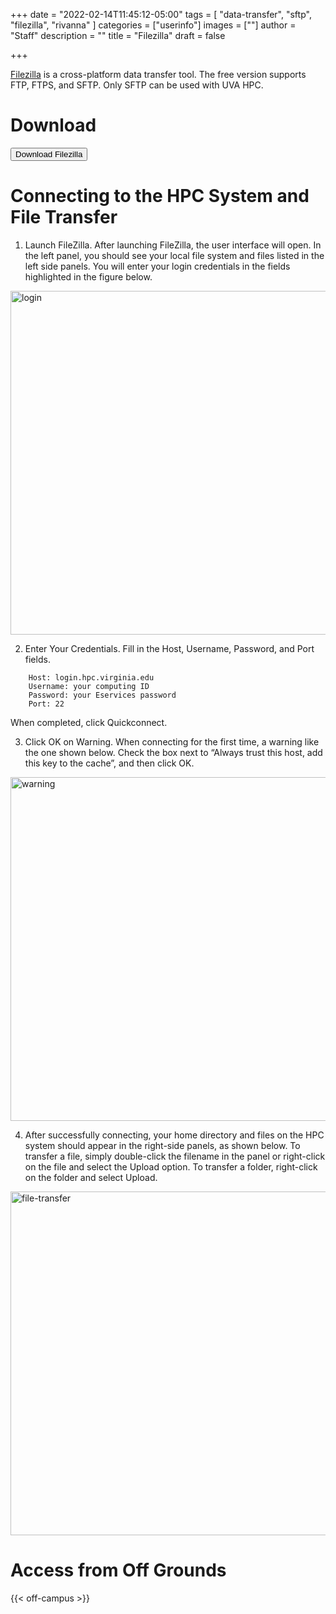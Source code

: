 +++
date = "2022-02-14T11:45:12-05:00"
tags = [
        "data-transfer",
        "sftp",
        "filezilla",
        "rivanna"
        ]
categories = ["userinfo"]
images = [""]
author = "Staff"
description = ""
title = "Filezilla"
draft = false

+++

<p class=lead><a href="https://sourceforge.net/projects/filezilla/">Filezilla</a> is a cross-platform data transfer tool.  The free version supports FTP, FTPS, and SFTP.  Only SFTP can be used with UVA HPC.</p>

# Download 

[<button class="btn btn-primary">Download Filezilla</button>](https://sourceforge.net/projects/filezilla/)

# Connecting to the HPC System and File Transfer

1. Launch FileZilla. After launching FileZilla, the user interface will open. In the left panel, you should see your local file system and files listed in the left side panels. You will enter your login credentials in the fields highlighted in the figure below.
<img src="/images/rivanna/filezilla-login-page.png" alt="login" height="550" width="700">

2. Enter Your Credentials. Fill in the Host, Username, Password, and Port fields.
```
    Host: login.hpc.virginia.edu
    Username: your computing ID
    Password: your Eservices password
    Port: 22
```
When completed, click Quickconnect.

3. Click OK on Warning. When connecting for the first time, a warning like the one shown below. Check the box next to “Always trust this host, add this key to the cache”, and then click OK.
<img src="/images/rivanna/filezilla-warning-popup.png" alt="warning" height="550" width="700">

4. After successfully connecting, your home directory and files on the HPC system should appear in the right-side panels, as shown below. To transfer a file, simply double-click the filename in the panel or right-click on the file and select the Upload option. To transfer a folder, right-click on the folder and select Upload.
<img src="/images/rivanna/filezilla-panes.png" alt="file-transfer" height="550" width="700">

# Access from Off Grounds

{{< off-campus >}}

